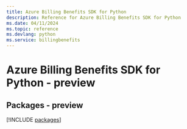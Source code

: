 ```yaml
---
title: Azure Billing Benefits SDK for Python
description: Reference for Azure Billing Benefits SDK for Python
ms.date: 04/11/2024
ms.topic: reference
ms.devlang: python
ms.service: billingbenefits
---
```

# Azure Billing Benefits SDK for Python - preview
## Packages - preview
[!INCLUDE [packages](billing-benefits-index.md)]